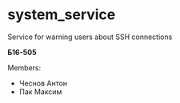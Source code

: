 # system_service
Service for warning users about SSH connections

**Б16-505**

Members:
- Чеснов Антон
- Пак Максим

